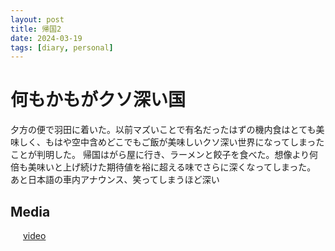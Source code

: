 ```yaml
---
layout: post
title: 帰国2
date: 2024-03-19
tags: [diary, personal]
---
```


# 何もかもがクソ深い国
夕方の便で羽田に着いた。以前マズいことで有名だったはずの機内食はとても美味しく、もはや空中含めどこでもご飯が美味しいクソ深い世界になってしまったことが判明した。
帰国はがら屋に行き、ラーメンと餃子を食べた。想像より何倍も美味いと上げ続けた期待値を裕に超える味でさらに深くなってしまった。
あと日本語の車内アナウンス、笑ってしまうほど深い

## Media

<div style="display: flex; flex-wrap: wrap; gap: 10px;"><img src="https://lh3.googleusercontent.com/lr/AAJ1LKehlCXYtjAvafGJECSwXIDPmSHiOdywKC4own-cz8Ft6pFMjE4Yi6lAsojIgfe5Wl3xU-bhg5LWaaSu0MsifdIpHW2VDSfcMg2MkshsPaT-bJZg9DJozcMRUPtUTYBkMP0P4wj5VokabL4Yo5zxatOxUxVo8mEyoMnYN2uobKte2uZ0SvyvaYQWubo-hTIAxadZJBpT9KfwGiaznTap2a7m8hOaF8JRHQMcHM-PBNAGRikzaLE1UoXO-tFS7K80Q8RFNe_tJ6ZuhFlCfnLCwq9zfHR5EwadSAYre74LaECYdyMQ5pCQ8VWSSPHkyiOko47l90X3K1aq7xNwqMMRQn2D8vCWWBLRgS3mCUPnLF1F27Zx4P5QutKZ83zF_lvj9B_PUIxJs7aHRr8tC-nypaKOGAykLhzWvZFH9ScIBIeQugg46gsKH3WhKYH_grVETUF0hwSVzSF7AUmhEMKjDKXVMONJ-5dXI9dNszFAsz6oyGfnnidTV-qW3yquRK7-qfhdIOFzG9I-c_fp2LHCQFEHc0wH46LCXYgHgcA-xI6nwhwiptkwTJyKaYoAAQZ-fR_OrpQuy61omHG6pw54KrGMvTEDmpUvimNdYuSF0-sduylizbxf5RixyOx3n6DU5irPrdmewIf4IZhEMzlPRHH7HTOiuBnMX6ThvUCEle6oirMsXLnoGf-Q9rRjTyHlrr3Pb2Olly-gp1_v6-JiaPigAzkNdoJVjuUFxnAJveU93JMpfNwd1AIKM4t5j45h20VvBSQXMMjR_TAqrU_VRX3_75_9optdEBCUHGwj6tZBqOn2g5nZMLI403yMQdoHpFOQa5iozA0qh4f4-z7vDUfxbpo9DvSH0uk6AYVveltONSdla8ud06mBbQIeKNKCT4SSbqrK2YwTF75ADt2TNTtKx2goZwP8RzP5uKZ3EmX2vLhZHeJnuvWPN1xVjF63njcpL-o" alt="" style="max-width: 100%; height: auto;"><br> <a href="https://photos.google.com/lr/album/ADVFWbeu50_RulrcDCXNkLO7stKdAmGPiTSKxC2SEjvKGApt6yaiPn8XlJzaDA_ITvCp1dr_Hyyw/photo/ADVFWbdorSon0tz-srjs_2zS9cvpj3e1h9u4pse0HZ-KvnYD670LGwkFTF0DnuSetBORwTcvemTIDdpPIxmJjOyaGssAbAtRVA">video</a><br></div>
